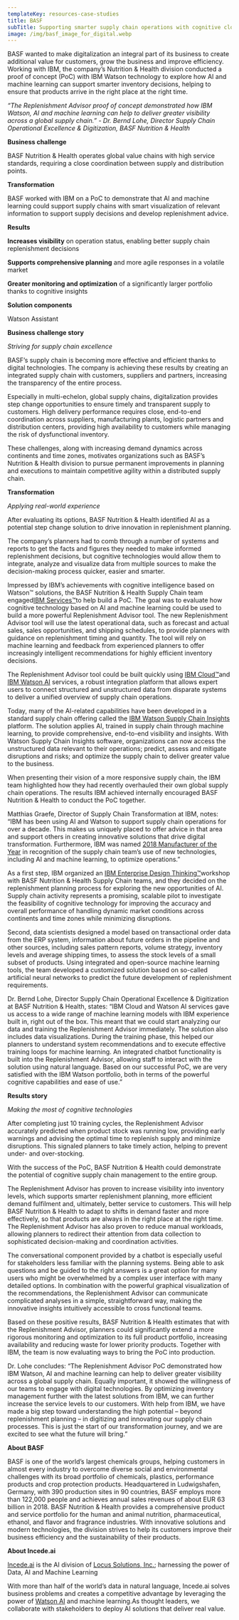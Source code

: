 ```yaml
---
templateKey: resources-case-studies
title: BASF
subTitle: Supporting smarter supply chain operations with cognitive cloud technology
image: /img/basf_image_for_digital.webp
---
```

BASF wanted to make digitalization an integral part of its business to create additional value for customers, grow the business and improve efficiency. Working with IBM, the company’s Nutrition & Health division conducted a proof of concept (PoC) with IBM Watson technology to explore how AI and machine learning can support smarter inventory decisions, helping to ensure that products arrive in the right place at the right time.

*“The Replenishment Advisor proof of concept demonstrated how IBM Watson, AI and machine learning can help to deliver greater visibility across a global supply chain.” - Dr. Bernd Lohe, Director Supply Chain Operational Excellence & Digitization, BASF Nutrition & Health*

**Business challenge**

BASF Nutrition & Health operates global value chains with high service standards, requiring a close coordination between supply and distribution points.

**Transformation**

BASF worked with IBM on a PoC to demonstrate that AI and machine learning could support supply chains with smart visualization of relevant information to support supply decisions and develop replenishment advice.

**Results**

**Increases visibility** on operation status, enabling better supply chain replenishment decisions

**Supports comprehensive planning** and more agile responses in a volatile market

**Greater monitoring and optimization** of a significantly larger portfolio thanks to cognitive insights

**Solution components**

Watson Assistant

**Business challenge story**

*Striving for supply chain excellence*

BASF’s supply chain is becoming more effective and efficient thanks to digital technologies. The company is achieving these results by creating an integrated supply chain with customers, suppliers and partners, increasing the transparency of the entire process.

Especially in multi-echelon, global supply chains, digitalization provides step change opportunities to ensure timely and transparent supply to customers. High delivery performance requires close, end-to-end coordination across suppliers, manufacturing plants, logistic partners and distribution centers, providing high availability to customers while managing the risk of dysfunctional inventory.

These challenges, along with increasing demand dynamics across continents and time zones, motivates organizations such as BASF’s Nutrition & Health division to pursue permanent improvements in planning and executions to maintain competitive agility within a distributed supply chain.

**Transformation**

*Applying real-world experience*

After evaluating its options, BASF Nutrition & Health identified AI as a potential step change solution to drive innovation in replenishment planning.

The company’s planners had to comb through a number of systems and reports to get the facts and figures they needed to make informed replenishment decisions, but cognitive technologies would allow them to integrate, analyze and visualize data from multiple sources to make the decision-making process quicker, easier and smarter.

Impressed by IBM’s achievements with cognitive intelligence based on Watson™ solutions, the BASF Nutrition & Health Supply Chain team engaged[IBM Services™](https://www.ibm.com/services)to help build a PoC. The goal was to evaluate how cognitive technology based on AI and machine learning could be used to build a more powerful Replenishment Advisor tool. The new Replenishment Advisor tool will use the latest operational data, such as forecast and actual sales, sales opportunities, and shipping schedules, to provide planners with guidance on replenishment timing and quantity. The tool will rely on machine learning and feedback from experienced planners to offer increasingly intelligent recommendations for highly efficient inventory decisions.

The Replenishment Advisor tool could be built quickly using [IBM Cloud™](https://www.ibm.com/cloud/)and [IBM Watson AI](https://www.ibm.com/cloud/ai) services, a robust integration platform that allows expert users to connect structured and unstructured data from disparate systems to deliver a unified overview of supply chain operations.

Today, many of the AI-related capabilities have been developed in a standard supply chain offering called the [IBM Watson Supply Chain Insights](https://www.ibm.com/marketplace/supply-chain-insights) platform. The solution applies AI, trained in supply chain through machine learning, to provide comprehensive, end-to-end visibility and insights. With Watson Supply Chain Insights software, organizations can now access the unstructured data relevant to their operations; predict, assess and mitigate disruptions and risks; and optimize the supply chain to deliver greater value to the business.

When presenting their vision of a more responsive supply chain, the IBM team highlighted how they had recently overhauled their own global supply chain operations. The results IBM achieved internally encouraged BASF Nutrition & Health to conduct the PoC together.

Matthias Graefe, Director of Supply Chain Transformation at IBM, notes: “IBM has been using AI and Watson to support supply chain operations for over a decade. This makes us uniquely placed to offer advice in that area and support others in creating innovative solutions that drive digital transformation. Furthermore, IBM was named [2018 Manufacturer of the Year](https://www.ibm.com/blogs/watson-customer-engagement/2018/06/27/ibm-named-2018-manufacturer-year/) in recognition of the supply chain team’s use of new technologies, including AI and machine learning, to optimize operations.”

As a first step, IBM organized an [IBM Enterprise Design Thinking™](https://www.ibm.com/design/thinking/)workshop with BASF Nutrition & Health Supply Chain teams, and they decided on the replenishment planning process for exploring the new opportunities of AI. Supply chain activity represents a promising, scalable pilot to investigate the feasibility of cognitive technology for improving the accuracy and overall performance of handling dynamic market conditions across continents and time zones while minimizing disruptions.

Second, data scientists designed a model based on transactional order data from the ERP system, information about future orders in the pipeline and other sources, including sales pattern reports, volume strategy, inventory levels and average shipping times, to assess the stock levels of a small subset of products. Using integrated and open-source machine learning tools, the team developed a customized solution based on so-called artificial neural networks to predict the future development of replenishment requirements.

Dr. Bernd Lohe, Director Supply Chain Operational Excellence & Digitization at BASF Nutrition & Health, states: “IBM Cloud and Watson AI services gave us access to a wide range of machine learning models with IBM experience built in, right out of the box. This meant that we could start analyzing our data and training the Replenishment Advisor immediately. The solution also includes data visualizations. During the training phase, this helped our planners to understand system recommendations and to execute effective training loops for machine learning. An integrated chatbot functionality is built into the Replenishment Advisor, allowing staff to interact with the solution using natural language. Based on our successful PoC, we are very satisfied with the IBM Watson portfolio, both in terms of the powerful cognitive capabilities and ease of use.”

**Results story**

*Making the most of cognitive technologies*

After completing just 10 training cycles, the Replenishment Advisor accurately predicted when product stock was running low, providing early warnings and advising the optimal time to replenish supply and minimize disruptions. This signaled planners to take timely action, helping to prevent under- and over-stocking.

With the success of the PoC, BASF Nutrition & Health could demonstrate the potential of cognitive supply chain management to the entire group.

The Replenishment Advisor has proven to increase visibility into inventory levels, which supports smarter replenishment planning, more efficient demand fulfilment and, ultimately, better service to customers. This will help BASF Nutrition & Health to adapt to shifts in demand faster and more effectively, so that products are always in the right place at the right time. The Replenishment Advisor has also proven to reduce manual workloads, allowing planners to redirect their attention from data collection to sophisticated decision-making and coordination activities.

The conversational component provided by a chatbot is especially useful for stakeholders less familiar with the planning systems. Being able to ask questions and be guided to the right answers is a great option for many users who might be overwhelmed by a complex user interface with many detailed options. In combination with the powerful graphical visualization of the recommendations, the Replenishment Advisor can communicate complicated analyses in a simple, straightforward way, making the innovative insights intuitively accessible to cross functional teams.

Based on these positive results, BASF Nutrition & Health estimates that with the Replenishment Advisor, planners could significantly extend a more rigorous monitoring and optimization to its full product portfolio, increasing availability and reducing waste for lower priority products. Together with IBM, the team is now evaluating ways to bring the PoC into production.

Dr. Lohe concludes: “The Replenishment Advisor PoC demonstrated how IBM Watson, AI and machine learning can help to deliver greater visibility across a global supply chain. Equally important, it showed the willingness of our teams to engage with digital technologies. By optimizing inventory management further with the latest solutions from IBM, we can further increase the service levels to our customers. With help from IBM, we have made a big step toward understanding the high potential – beyond replenishment planning – in digitizing and innovating our supply chain processes. This is just the start of our transformation journey, and we are excited to see what the future will bring.”

**About BASF**

BASF is one of the world’s largest chemicals groups, helping customers in almost every industry to overcome diverse social and environmental challenges with its broad portfolio of chemicals, plastics, performance products and crop protection products. Headquartered in Ludwigshafen, Germany, with 390 production sites in 90 countries, BASF employs more than 122,000 people and achieves annual sales revenues of about EUR 63 billion in 2018. BASF Nutrition & Health provides a comprehensive product and service portfolio for the human and animal nutrition, pharmaceutical, ethanol, and flavor and fragrance industries. With innovative solutions and modern technologies, the division strives to help its customers improve their business efficiency and the sustainability of their products.

**About Incede.ai**

[Incede.ai](https://www.incede.ai) is the AI division of [Locus Solutions, Inc.](http://www.locussolutions.com); harnessing the power of Data, AI and Machine Learning

With more than half of the world’s data in natural language, Incede.ai solves business problems and creates a competitive advantage by leveraging the power of [Watson AI](https://www.ibm.com/watson) and machine learning.As thought leaders, we collaborate with stakeholders to deploy AI solutions that deliver real value.
